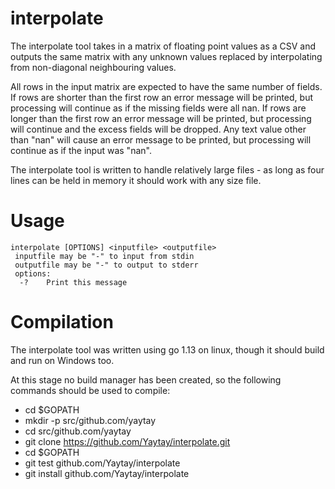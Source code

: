#  interpolate

The interpolate tool takes in a matrix of floating point values as a CSV and outputs the same matrix with any unknown values
replaced by interpolating from non-diagonal neighbouring values.

All rows in the input matrix are expected to have the same number of fields.
If rows are shorter than the first row an error message will be printed, but processing will continue as if the missing fields were all nan.
If rows are longer than the first row an error message will be printed, but processing will continue and the excess fields will be dropped.
Any text value other than "nan" will cause an error message to be printed, but processing will continue as if the input was "nan".

The interpolate tool is written to handle relatively large files - as long as four lines can be held in memory it should work with any size file.

# Usage
```
interpolate [OPTIONS] <inputfile> <outputfile>
 inputfile may be "-" to input from stdin
 outputfile may be "-" to output to stderr
 options:
  -?    Print this message
```
# Compilation

The interpolate tool was written using go 1.13 on linux, though it should build and run on Windows too.

At this stage no build manager has been created, so the following commands should be used to compile:
* cd $GOPATH
* mkdir -p src/github.com/yaytay
* cd src/github.com/yaytay
* git clone https://github.com/Yaytay/interpolate.git
* cd $GOPATH
* git test github.com/Yaytay/interpolate
* git install github.com/Yaytay/interpolate
